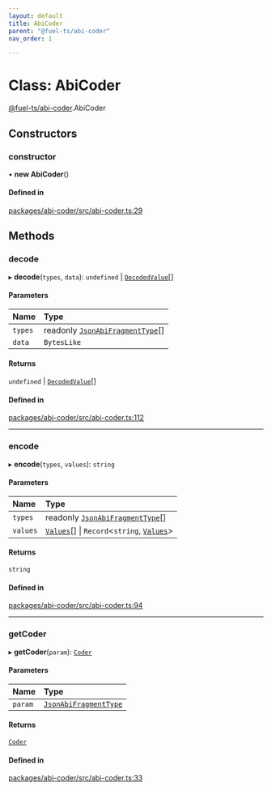 ```yaml
---
layout: default
title: AbiCoder
parent: "@fuel-ts/abi-coder"
nav_order: 1

---
```


# Class: AbiCoder

[@fuel-ts/abi-coder](../index.md).AbiCoder

## Constructors

### constructor

• **new AbiCoder**()

#### Defined in

[packages/abi-coder/src/abi-coder.ts:29](https://github.com/FuelLabs/fuels-ts/blob/master/packages/abi-coder/src/abi-coder.ts#L29)

## Methods

### decode

▸ **decode**(`types`, `data`): `undefined` \| [`DecodedValue`](../index.md#decodedvalue)[]

#### Parameters

| Name | Type |
| :------ | :------ |
| `types` | readonly [`JsonAbiFragmentType`](../interfaces/JsonAbiFragmentType.md)[] |
| `data` | `BytesLike` |

#### Returns

`undefined` \| [`DecodedValue`](../index.md#decodedvalue)[]

#### Defined in

[packages/abi-coder/src/abi-coder.ts:112](https://github.com/FuelLabs/fuels-ts/blob/master/packages/abi-coder/src/abi-coder.ts#L112)

___

### encode

▸ **encode**(`types`, `values`): `string`

#### Parameters

| Name | Type |
| :------ | :------ |
| `types` | readonly [`JsonAbiFragmentType`](../interfaces/JsonAbiFragmentType.md)[] |
| `values` | [`Values`](../index.md#values)[] \| `Record`<`string`, [`Values`](../index.md#values)\> |

#### Returns

`string`

#### Defined in

[packages/abi-coder/src/abi-coder.ts:94](https://github.com/FuelLabs/fuels-ts/blob/master/packages/abi-coder/src/abi-coder.ts#L94)

___

### getCoder

▸ **getCoder**(`param`): [`Coder`](Coder.md)

#### Parameters

| Name | Type |
| :------ | :------ |
| `param` | [`JsonAbiFragmentType`](../interfaces/JsonAbiFragmentType.md) |

#### Returns

[`Coder`](Coder.md)

#### Defined in

[packages/abi-coder/src/abi-coder.ts:33](https://github.com/FuelLabs/fuels-ts/blob/master/packages/abi-coder/src/abi-coder.ts#L33)
